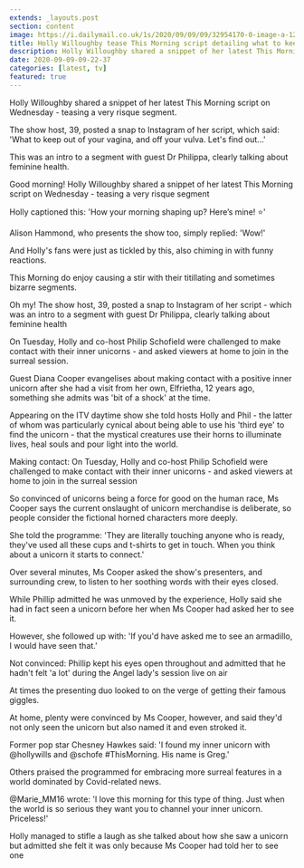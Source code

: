```yaml
---
extends: _layouts.post
section: content
image: https://i.dailymail.co.uk/1s/2020/09/09/09/32954170-0-image-a-12_1599639373782.jpg 
title: Holly Willoughby tease This Morning script detailing what to keep out of a womans intimate areas 
description: Holly Willoughby shared a snippet of her latest This Morning script on Wednesday - teasing a very risque segment. 
date: 2020-09-09-09-22-37 
categories: [latest, tv] 
featured: true 
--- 
```

Holly Willoughby shared a snippet of her latest This Morning script on Wednesday - teasing a very risque segment.

The show host, 39, posted a snap to Instagram of her script, which said: 'What to keep out of your vagina, and off your vulva. Let's find out...'

This was an intro to a segment with guest Dr Philippa, clearly talking about feminine health. 

Good morning! Holly Willoughby shared a snippet of her latest This Morning script on Wednesday - teasing a very risque segment

Holly captioned this: 'How your morning shaping up? Here’s mine! ⭐️'

Alison Hammond, who presents the show too, simply replied: 'Wow!'

And Holly's fans were just as tickled by this, also chiming in with funny reactions. 

This Morning do enjoy causing a stir with their titillating and sometimes bizarre segments.

Oh my! The show host, 39, posted a snap to Instagram of her script - which was an intro to a segment with guest Dr Philippa, clearly talking about feminine health

On Tuesday, Holly and co-host Philip Schofield were challenged to make contact with their inner unicorns - and asked viewers at home to join in the surreal session. 

Guest Diana Cooper evangelises about making contact with a positive inner unicorn after she had a visit from her own, Elfrietha, 12 years ago, something she admits was 'bit of a shock' at the time.

Appearing on the ITV daytime show she told hosts Holly and Phil - the latter of whom was particularly cynical about being able to use his 'third eye' to find the unicorn - that the mystical creatures use their horns to illuminate lives, heal souls and pour light into the world.

Making contact: On Tuesday, Holly and co-host Philip Schofield were challenged to make contact with their inner unicorns - and asked viewers at home to join in the surreal session 



So convinced of unicorns being a force for good on the human race, Ms Cooper says the current onslaught of unicorn merchandise is deliberate, so people consider the fictional horned characters more deeply.

She told the programme: 'They are literally touching anyone who is ready, they've used all these cups and t-shirts to get in touch. When you think about a unicorn it starts to connect.'

Over several minutes, Ms Cooper asked the show's presenters, and surrounding crew, to listen to her soothing words with their eyes closed. 

While Phillip admitted he was unmoved by the experience, Holly said she had in fact seen a unicorn before her when Ms Cooper had asked her to see it.

However, she followed up with: 'If you'd have asked me to see an armadillo, I would have seen that.' 







Not convinced: Phillip kept his eyes open throughout and admitted that he hadn't felt 'a lot' during the Angel lady's session live on air

At times the presenting duo looked to on the verge of getting their famous giggles.  

At home, plenty were convinced by Ms Cooper, however, and said they'd not only seen the unicorn but also named it and even stroked it.

Former pop star Chesney Hawkes said: 'I found my inner unicorn with @hollywills and @schofe #ThisMorning. His name is Greg.'

Others praised the programmed for embracing more surreal features in a world dominated by Covid-related news. 

@Marie_MM16 wrote: 'I love this morning for this type of thing. Just when the world is so serious they want you to channel your inner unicorn. Priceless!' 

Holly managed to stifle a laugh as she talked about how she saw a unicorn but admitted she felt it was only because Ms Cooper had told her to see one

